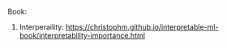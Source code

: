 Book:
1. Interperaility: https://christophm.github.io/interpretable-ml-book/interpretability-importance.html
